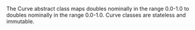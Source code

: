 The Curve abstract class maps doubles
nominally in the range 0.0-1.0 to doubles
nominally in the range 0.0-1.0.
Curve classes are stateless and immutable.
